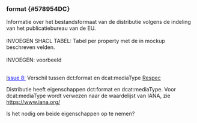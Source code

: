 ### format {#578954DC}
Informatie over het bestandsformaat van de distributie volgens de indeling van het publicatiebureau van de EU.
<br/>
<br/>
INVOEGEN SHACL TABEL: Tabel per property met de in mockup beschreven velden.
<br/>
<br/>
INVOEGEN: voorbeeld
<br/>
<br/>
<aside class='issue'><p id='486979A3'><a href='https://github.com/dataoverheid/dcat-ap-donl/issues/8' target='_blank'>I<span style='color: #0000FF;'><u>ssue 8</u></span></a><span style='color: #0000FF;'><u>:</u></span> Verschil tussen dct:format en dcat:mediaType <a href='https://github.com/dataoverheid/dcat-ap-donl/issues/?q=is%3Aissue+is%3Aopen+label%3A%22Respec%22' target='_blank'><span style='background-color: #clear;'>Respec</span></a><p id='116C4E6A'>Distributie heeft eigenschappen dct:format en dcat:mediaType. Voor dcat:mediaType wordt verwezen naar de waardelijst van IANA, zie <a href='https://www.iana.org/' target='_blank'>https://www.iana.org/</a><p id='0308F714'>Is het nodig om beide eigenschappen op te nemen?</aside>

